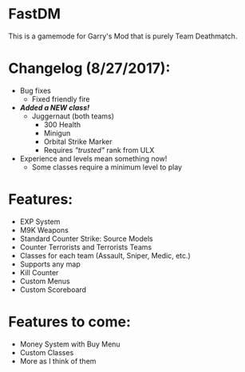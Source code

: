# FastDM
This is a gamemode for Garry's Mod that is purely Team Deathmatch.

# Changelog (8/27/2017):
- Bug fixes
  - Fixed friendly fire
- **_Added a NEW class!_**
  - Juggernaut (both teams)
    - 300 Health
    - Minigun
    - Orbital Strike Marker
    - Requires *"trusted"* rank from ULX
- Experience and levels mean something now!
  - Some classes require a minimum level to play

# Features:
- EXP System
- M9K Weapons
- Standard Counter Strike: Source Models
- Counter Terrorists and Terrorists Teams
- Classes for each team (Assault, Sniper, Medic, etc.)
- Supports any map
- Kill Counter
- Custom Menus
- Custom Scoreboard

# Features to come:
- Money System with Buy Menu
- Custom Classes
- More as I think of them

